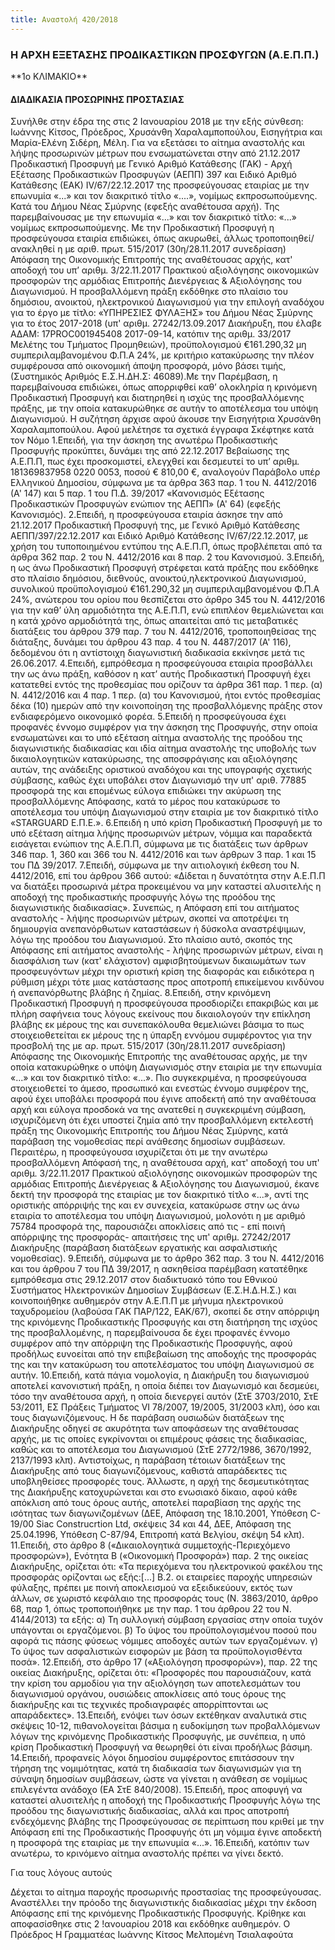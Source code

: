 ```yaml
---
title: Αναστολή 420/2018
---
```

### <!--center-->H ΑΡΧΗ ΕΞΕΤΑΣΗΣ ΠΡΟΔΙΚΑΣΤΙΚΩΝ ΠΡΟΣΦΥΓΩΝ (Α.Ε.Π.Π.)<!--/center--> ###
<!--center-->**1o ΚΛΙΜΑΚΙΟ**<!--/center-->
#### ΔΙΑΔΙΚΑΣΙΑ ΠΡΟΣΩΡΙΝΗΣ ΠΡΟΣΤΑΣΙΑΣ ####

Συνήλθε στην έδρα της στις 2 Ιανουαρίου 2018 με την εξής σύνθεση: Ιωάννης Κίτσος, Πρόεδρος, Χρυσάνθη Χαραλαμποπούλου, Εισηγήτρια και Μαρία-Ελένη Σιδέρη, Μέλη.
Για να εξετάσει το αίτημα αναστολής και λήψης προσωρινών μέτρων που ενσωματώνεται στην από 21.12.2017 Προδικαστική Προσφυγή με Γενικό Αριθμό Κατάθεσης (ΓΑΚ) - Αρχή Εξέτασης Προδικαστικών Προσφυγών (ΑΕΠΠ) 397 και Ειδικό Αριθμό Κατάθεσης (ΕΑΚ) IV/67/22.12.2017 της προσφεύγουσας εταιρίας με την επωνυμία «...» και τον διακριτικό τίτλο «....», νομίμως εκπροσωπούμενης.
Κατά του Δήμου Νέας Σμύρνης (εφεξής αναθέτουσα αρχή).
Της παρεμβαίνουσας με την επωνυμία «...» και τον διακριτικό τίτλο: «...» νομίμως εκπροσωπούμενης.
Με την Προδικαστική Προσφυγή η προσφεύγουσα εταιρία επιδιώκει, όπως ακυρωθεί, άλλως τροποποιηθεί/ανακληθεί η με αριθ. πρωτ. 515/2017 (30η/28.11.2017 συνεδρίαση) Απόφαση της Οικονομικής Επιτροπής της αναθέτουσας αρχής, κατ' αποδοχή του υπ’ αριθμ. 3/22.11.2017 Πρακτικού αξιολόγησης οικονομικών προσφορών της αρμόδιας Επιτροπής Διενέργειας & Αξιολόγησης του Διαγωνισμού. Η προσβαλλόμενη πράξη εκδόθηκε στο πλαίσιο του δημόσιου, ανοικτού, ηλεκτρονικού Διαγωνισμού για την επιλογή αναδόχου για το έργο με τίτλο: «ΥΠΗΡΕΣΙΕΣ ΦΥΛΑΞΗΣ» του Δήμου Νέας Σμύρνης για το έτος 2017-2018 (υπ' αριθμ. 27242/13.09.2017 Διακήρυξη, που έλαβε ΑΔΑΜ: 17PROC001945408 2017-09-14, κατόπιν της αριθμ. 33/2017 Μελέτης του Τμήματος Προμηθειών), προϋπολογισμού €161.290,32 μη συμπεριλαμβανομένου Φ.Π.Α 24%, με κριτήριο κατακύρωσης την πλέον συμφέρουσα από οικονομική άποψη προσφορά, μόνο βάσει τιμής, (Συστημικός Αριθμός Ε.Σ.Η.ΔΗ.Σ: 46089).Με την Παρέμβαση, η παρεμβαίνουσα επιδιώκει, όπως απορριφθεί καθ’ ολοκληρία η κρινόμενη Προδικαστική Προσφυγή και διατηρηθεί η ισχύς της προσβαλλόμενης πράξης, με την οποία κατακυρώθηκε σε αυτήν το αποτέλεσμα του υπόψη Διαγωνισμού.
Η συζήτηση άρχισε αφού άκουσε την Εισηγήτρια Χρυσάνθη Χαραλαμποπούλου. Αφού μελέτησε τα σχετικά έγγραφα
Σκέφτηκε κατά τον Νόμο
1.Επειδή, για την άσκηση της ανωτέρω Προδικαστικής Προσφυγής προκύπτει, δυνάμει της από 22.12.2017 Βεβαίωσης της Α.Ε.Π.Π, πως έχει προσκομιστεί, ελεγχθεί και δεσμευτεί το υπ’ αριθμ. 181369837958 0220 0053, ποσού € 810,00 €, αναλογούν Παράβολο υπέρ Ελληνικού Δημοσίου, σύμφωνα με τα άρθρα 363 παρ. 1 του Ν. 4412/2016 (Α' 147) και 5 παρ. 1 του Π.Δ. 39/2017 «Κανονισμός Εξέτασης Προδικαστικών Προσφυγών ενώπιον της ΑΕΠΠ» (Α' 64) (εφεξής Κανονισμός).
2.Επειδή, η προσφεύγουσα εταιρία άσκησε την από 21.12.2017 Προδικαστική	Προσφυγή	της, με Γενικό Αριθμό Κατάθεσης ΑΕΠΠ/397/22.12.2017 και Ειδικό Αριθμό Κατάθεσης IV/67/22.12.2017, με χρήση του τυποποιημένου εντύπου της Α.Ε.Π.Π, όπως προβλέπεται από τα άρθρα 362 παρ. 2 του Ν. 4412/2016 και 8 παρ. 2 του Κανονισμού.
3.Επειδή, η ως άνω Προδικαστική Προσφυγή στρέφεται κατά πράξης που εκδόθηκε	στο πλαίσιο	δημόσιου,	διεθνούς, ανοικτού,ηλεκτρονικού Διαγωνισμού, συνολικού προϋπολογισμού €161.290,32 μη συμπεριλαμβανομένου Φ.Π.Α 24%, ανώτερου του ορίου που θεσπίζεται στο άρθρο 345 του Ν. 4412/2016 για την καθ’ ύλη αρμοδιότητα της Α.Ε.Π.Π, ενώ επιπλέον θεμελιώνεται και η κατά χρόνο αρμοδιότητά της, όπως απαιτείται από τις μεταβατικές διατάξεις του άρθρου 379 παρ. 7 του Ν. 4412/2016, τροποποιηθείσας της διάταξης, δυνάμει του άρθρου 43 παρ. 4 του Ν. 4487/2017 (Α' 116), δεδομένου ότι η αντίστοιχη διαγωνιστική διαδικασία εκκίνησε μετά τις 26.06.2017.
4.Επειδή, εμπρόθεσμα η προσφεύγουσα εταιρία προσβάλλει την ως άνω πράξη, καθόσον η κατ’ αυτής Προδικαστική Προσφυγή έχει κατατεθεί εντός της προθεσμίας που ορίζουν τα άρθρα 361 παρ. 1 περ. (α) Ν. 4412/2016 και 4 παρ. 1 περ. (α) του Κανονισμού, ήτοι εντός προθεσμίας δέκα (10) ημερών από την κοινοποίηση της προσβαλλόμενης πράξης στον ενδιαφερόμενο οικονομικό φορέα.
5.Επειδή η προσφεύγουσα έχει προφανές έννομο συμφέρον για την άσκηση της Προσφυγής, στην οποία ενσωματώνει και το υπό εξέταση αίτημα αναστολής της προόδου της διαγωνιστικής διαδικασίας και ιδία αίτημα αναστολής της υποβολής των δικαιολογητικών κατακύρωσης, της αποσφράγισης και αξιολόγησης αυτών, της ανάδειξης οριστικού αναδόχου και της υπογραφής σχετικής σύμβασης, καθώς έχει υποβάλει στον Διαγωνισμό την υπ' αριθ. 77885 προσφορά της και επομένως εύλογα επιδιώκει την ακύρωση της προσβαλλόμενης Απόφασης, κατά το μέρος που κατακύρωσε το αποτέλεσμα του υπόψη Διαγωνισμού στην εταιρία με τον διακριτικό τίτλο «STARGUARD Ε.Π.Ε.».
6.Επειδή η υπό κρίση Προδικαστική Προσφυγή με το υπό εξέταση αίτημα λήψης προσωρινών μέτρων, νόμιμα και παραδεκτά εισάγεται ενώπιον της Α.Ε.Π.Π, σύμφωνα με τις διατάξεις των άρθρων 346 παρ. 1, 360 και 366 του Ν. 4412/2016 και των άρθρων 3 παρ. 1 και 15 του ΠΔ 39/2017.
7.Επειδή, σύμφωνα με την αιτιολογική έκθεση του Ν. 4412/2016, επί του άρθρου 366 αυτού: «Δίδεται η δυνατότητα στην Α.Ε.Π.Π να διατάξει προσωρινά μέτρα προκειμένου να μην καταστεί αλυσιτελής η αποδοχή της προδικαστικής προσφυγής λόγω της προόδου της διαγωνιστικής διαδικασίας». Συνεπώς, η Απόφαση επί του αιτήματος αναστολής - λήψης προσωρινών μέτρων, σκοπεί να αποτρέψει τη δημιουργία ανεπανόρθωτων καταστάσεων ή δύσκολα αναστρέψιμων, λόγω της προόδου του Διαγωνισμού. Στο πλαίσιο αυτό, σκοπός της Απόφασης επί αιτήματος αναστολής - λήψης προσωρινών μέτρων, είναι η διασφάλιση των (κατ' ελάχιστον) αμφισβητούμενων δικαιωμάτων των προσφευγόντων μέχρι την οριστική κρίση της διαφοράς και ειδικότερα η ρύθμιση μέχρι τότε μιας κατάστασης προς αποτροπή επικείμενου κινδύνου ή ανεπανόρθωτης βλάβης ή ζημίας.
8.Επειδή, στην κρινόμενη Προδικαστική Προσφυγή η προσφεύγουσα προσδιορίζει επακριβώς και με πλήρη σαφήνεια τους λόγους εκείνους που δικαιολογούν την επίκληση βλάβης εκ μέρους της και συνεπακόλουθα θεμελιώνει βάσιμα το πως στοιχειοθετείται εκ μέρους της η ύπαρξη εννόμου συμφέροντος για την προσβολή της με αρ. πρωτ. 515/2017 (30η/28.11.2017 συνεδρίαση) Απόφασης της Οικονομικής Επιτροπής της αναθέτουσας αρχής, με την οποία κατακυρώθηκε ο υπόψη Διαγωνισμός στην εταιρία με την επωνυμία «...» και τον διακριτικό τίτλο: «...». Πιο συγκεκριμένα, η προσφεύγουσα στοιχειοθετεί το άμεσο, προσωπικό και ενεστώς έννομο συμφέρον της, αφού έχει υποβάλει προσφορά που έγινε αποδεκτή από την αναθέτουσα αρχή και εύλογα προσδοκά να της ανατεθεί η συγκεκριμένη σύμβαση, ισχυριζόμενη ότι έχει υποστεί ζημία από την προσβαλλόμενη εκτελεστή πράξη της Οικονομικής Επιτροπής του Δήμου Νέας Σμύρνης, κατά παράβαση της νομοθεσίας περί ανάθεσης δημοσίων συμβάσεων. Περαιτέρω, η προσφεύγουσα ισχυρίζεται ότι με την ανωτέρω προσβαλλόμενη Απόφασή της, η αναθέτουσα αρχή, κατ' αποδοχή του υπ' αριθμ. 3/22.11.2017 Πρακτικού αξιολόγησης οικονομικών προσφορών της αρμόδιας Επιτροπής Διενέργειας & Αξιολόγησης του Διαγωνισμού, έκανε δεκτή την προσφορά της εταιρίας με τον διακριτικό τίτλο «...», αντί της οριστικής απόρριψής της και εν συνεχεία, κατακύρωσε στην ως άνω εταιρία το αποτέλεσμα του υπόψη Διαγωνισμού, μολονότι η με αριθμό 75784 προσφορά της, παρουσιάζει αποκλίσεις από τις - επί ποινή απόρριψης της προσφοράς- απαιτήσεις της υπ' αριθμ. 27242/2017 Διακήρυξης (παράβαση διατάξεων εργατικής και ασφαλιστικής νομοθεσίας).
9.Επειδή, σύμφωνα με το άρθρο 362 παρ. 3 του Ν. 4412/2016 και του άρθρου 7 του ΠΔ 39/2017, η ασκηθείσα παρέμβαση κατατέθηκε εμπρόθεσμα στις 29.12.2017 στον διαδικτυακό τόπο του Εθνικού Συστήματος Ηλεκτρονικών Δημοσίων Συμβάσεων (Ε.Σ.Η.Δ.Η.Σ.) και κοινοποιήθηκε αυθημερόν στην Α.Ε.Π.Π με μήνυμα ηλεκτρονικού ταχυδρομείου (λαβούσα ΓΑΚ ΠΑΡ/122, ΕΑΚ/67), σκοπεί δε στην απόρριψη της κρινόμενης Προδικαστικής Προσφυγής και στη διατήρηση της ισχύος της προσβαλλομένης, η παρεμβαίνουσα δε έχει προφανές έννομο συμφέρον από την απόρριψη της Προδικαστικής Προσφυγής, αφού προδήλως ευνοείται από την επιβεβαίωση της αποδοχής της προσφοράς της και την κατακύρωση του αποτελέσματος του υπόψη Διαγωνισμού σε αυτήν.
10.Επειδή, κατά πάγια νομολογία, η Διακήρυξη του διαγωνισμού αποτελεί κανονιστική πράξη, η οποία διέπει τον Διαγωνισμό και δεσμεύει, τόσο την αναθέτουσα αρχή, η οποία διενεργεί αυτόν (ΣτΕ 3703/2010, ΣτΕ 53/2011, ΕΣ Πράξεις Τμήματος VI 78/2007, 19/2005, 31/2003 κλπ), όσο και τους διαγωνιζόμενους. Η δε παράβαση ουσιωδών διατάξεων της Διακήρυξης οδηγεί σε ακυρότητα των αποφάσεων της αναθέτουσας αρχής, με τις οποίες εγκρίνονται οι επιμέρους φάσεις της διαδικασίας, καθώς και το αποτέλεσμα του Διαγωνισμού (ΣτΕ 2772/1986, 3670/1992, 2137/1993 κλπ). Αντιστοίχως, η παράβαση τέτοιων διατάξεων της Διακήρυξης από τους διαγωνιζόμενους, καθιστά απαράδεκτες τις υποβληθείσες προσφορές τους. Άλλωστε, η αρχή της δεσμευτικότητας της Διακήρυξης κατοχυρώνεται και στο ενωσιακό δίκαιο, αφού κάθε απόκλιση από τους όρους αυτής, αποτελεί παραβίαση της αρχής της ισότητας των διαγωνιζομένων (ΔΕΕ, Απόφαση της 18.10.2001, Υπόθεση C- 19/00 Siac Construcrtion Ltd, σκέψεις 34 και 44, ΔΕΕ, Απόφαση της 25.04.1996, Υπόθεση C-87/94, Επιτροπή κατά Βελγίου, σκέψη 54 κλπ).
11.Επειδή, στο άρθρο 8 («Δικαιολογητικά συμμετοχής-Περιεχόμενο προσφορών»), Ενότητα Β («Οικονομική Προσφορά») παρ. 2 της οικείας Διακήρυξης, ορίζεται ότι: «Τα περιεχόμενα του ηλεκτρονικού φακέλου της προσφοράς ορίζονται ως εξής:[...] Β.2. οι εταιρείες παροχής υπηρεσιών φύλαξης, πρέπει με ποινή αποκλεισμού να εξειδικεύουν, εκτός των άλλων, σε χωριστό κεφάλαιο της προσφοράς τους (Ν. 3863/2010, άρθρο 68, παρ 1, όπως τροποποιήθηκε με την παρ. 1 του άρθρου 22 του Ν. 4144/2013) τα εξής: α) Τη συλλογική σύμβαση εργασίας στην οποία τυχόν υπάγονται οι εργαζόμενοι. β) Το ύψος του προϋπολογισμένου ποσού που αφορά τις πάσης φύσεως νόμιμες αποδοχές αυτών των εργαζομένων. γ) Το ύψος των ασφαλιστικών εισφορών με βάση τα προϋπολογισθέντα ποσά».
12.Επειδή, στο άρθρο 17 («Αξιολόγηση προσφορών»), παρ. 22 της οικείας Διακήρυξης, ορίζεται ότι: «Προσφορές που παρουσιάζουν, κατά την κρίση του αρμοδίου για την αξιολόγηση των αποτελεσμάτων του διαγωνισμού οργάνου, ουσιώδεις αποκλίσεις από τους όρους της διακήρυξης και τις τεχνικές προδιαγραφές απορρίπτονται ως απαράδεκτες».
13.Επειδή, ενόψει των όσων εκτέθηκαν αναλυτικά στις σκέψεις 10-12, πιθανολογείται βάσιμα η ευδοκίμηση των προβαλλόμενων λόγων της κρινόμενης Προδικαστικής Προσφυγής, με συνέπεια, η υπό κρίση Προδικαστική Προσφυγή να θεωρηθεί ότι είναι προδήλως βάσιμη.
14.Επειδή, προφανείς λόγοι δημοσίου συμφέροντος επιτάσσουν την τήρηση της νομιμότητας, κατά τη διαδικασία των διαγωνισμών για τη σύναψη δημοσίων συμβάσεων, ώστε να γίνεται η ανάθεση σε νομίμως επιλεγέντα ανάδοχο (ΕΑ ΣτΕ 840/2008).
15.Επειδή, προς αποφυγή να καταστεί αλυσιτελής η αποδοχή της Προδικαστικής Προσφυγής λόγω της προόδου της διαγωνιστικής διαδικασίας, αλλά και προς αποτροπή ενδεχόμενης βλάβης της Προσφεύγουσας σε περίπτωση που κριθεί με την Απόφαση επί της Προδικαστικής Προσφυγής ότι μη νόμιμα έγινε αποδεκτή η προσφορά της εταιρίας με την επωνυμία «...».
16.Επειδή, κατόπιν των ανωτέρω, το κρινόμενο αίτημα αναστολής πρέπει να γίνει δεκτό.
<!--center-->Για τους λόγους αυτούς<!--/center-->
Δέχεται το αίτημα παροχής προσωρινής προστασίας της προσφεύγουσας.
Αναστέλλει την πρόοδο της διαγωνιστικής διαδικασίας μέχρι την έκδοση Απόφασης επί της κρινόμενης Προδικαστικής Προσφυγής.
Κρίθηκε και αποφασίσθηκε στις 2 !ανουαρίου 2018 και εκδόθηκε αυθημερόν.
Ο Πρόεδρος	<!--right-->Η Γραμματέας<!--/right-->
Ιωάννης Κίτσος	<!--right-->Μελπομένη Τσιαλαφούτα<!--/right-->

